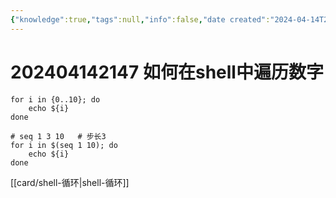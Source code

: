 ```yaml
---
{"knowledge":true,"tags":null,"info":false,"date created":"2024-04-14T21:47:21+08:00","date modified":"2024-04-21T22:25:30+08:00","dg-publish":true,"permalink":"/card/202404142147 如何在shell中遍历数字/","dgPassFrontmatter":true,"noteIcon":"2","created":"2024-04-14T21:47:21+08:00","updated":"2024-04-21T22:25:30+08:00"}
---
```



# 202404142147 如何在shell中遍历数字

```Shell
for i in {0..10}; do
    echo ${i}
done
```

```Shell
# seq 1 3 10   # 步长3
for i in $(seq 1 10); do
	echo ${i}
done
```

[[card/shell-循环\|shell-循环]]
